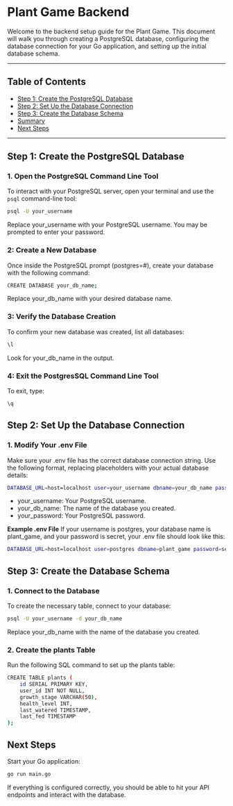 # Plant Game Backend

Welcome to the backend setup guide for the Plant Game. This document will walk you through creating a PostgreSQL database, configuring the database connection for your Go application, and setting up the initial database schema.

---

## Table of Contents
- [Step 1: Create the PostgreSQL Database](#step-1-create-the-postgresql-database)
- [Step 2: Set Up the Database Connection](#step-2-set-up-the-database-connection)
- [Step 3: Create the Database Schema](#step-3-create-the-database-schema)
- [Summary](#summary)
- [Next Steps](#next-steps)

---

## Step 1: Create the PostgreSQL Database

### 1. Open the PostgreSQL Command Line Tool
To interact with your PostgreSQL server, open your terminal and use the `psql` command-line tool:

```bash
psql -U your_username
```

Replace your_username with your PostgreSQL username. You may be prompted to enter your password.

### 2: Create a New Database

Once inside the PostgreSQL prompt (postgres=#), create your database with the following command:

```bash
CREATE DATABASE your_db_name;
```

Replace your_db_name with your desired database name.

### 3: Verify the Database Creation

To confirm your new database was created, list all databases:
```bash
\l
```
Look for your_db_name in the output.

### 4: Exit the PostgresSQL Command Line Tool

To exit, type:
```bash
\q
```

## Step 2: Set Up the Database Connection

### 1. Modify Your .env File
Make sure your .env file has the correct database connection string. Use the following format, replacing placeholders with your actual database details:

```bash
DATABASE_URL=host=localhost user=your_username dbname=your_db_name password=your_password sslmode=disable
```
- your_username: Your PostgreSQL username.
- your_db_name: The name of the database you created.
- your_password: Your PostgreSQL password.

**Example .env File**
If your username is postgres, your database name is plant_game, and your password is secret, your .env file should look like this:
```bash
DATABASE_URL=host=localhost user=postgres dbname=plant_game password=secret sslmode=disable
```

## Step 3: Create the Database Schema

### 1. Connect to the Database
To create the necessary table, connect to your database:

```bash
psql -U your_username -d your_db_name
```
Replace your_db_name with the name of the database you created.

### 2. Create the plants Table
Run the following SQL command to set up the plants table:

```bash
CREATE TABLE plants (
    id SERIAL PRIMARY KEY,
    user_id INT NOT NULL,
    growth_stage VARCHAR(50),
    health_level INT,
    last_watered TIMESTAMP,
    last_fed TIMESTAMP
);
```


## Next Steps

Start your Go application:
```bash
go run main.go
```
If everything is configured correctly, you should be able to hit your API endpoints and interact with the database.

